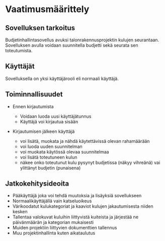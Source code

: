 # Vaatimusmäärittely

## Sovelluksen tarkoitus

Budjetinhallintasovellus avuksi talonrakennusprojektin kulujen seurantaan. Sovelluksen avulla voidaan suunnitella budjetti sekä seurata sen toteutumista.

## Käyttäjät

Sovelluksella on yksi käyttäjärooli eli normaali käyttäjä.

## Toiminnallisuudet

- Ennen kirjautumista
  - Voidaan luoda uusi käyttäjätunnus
  - Käyttäjä voi kirjautua sisään

- Kirjautumisen jälkeen käyttäjä
  - voi lisätä, muokata ja nähdä käytettävissä olevan rahamäärään
  - voi luoda uuden suunnitelman
  - voi muokata käytössä olevaa suunnitelmaa
  - voi lisätä toteutuneen kulun
  - näkee onko toteutunut kulu pysynyt budjetissa (näkyy vihreänä) vai ylittänyt budjetin (punaisena)

## Jatkokehitysideoita
- Pääkäyttäjä joka voi tehdä muutoksia ja lisäyksiä sovellukseen
- Normaalikäyttäjällä vain katseluoikeus
- Värikoodatut kulukategoriat ja kaaviot kulujen jakautumisesta niiden kesken
- Tallentaa valokuvat kuluihin liittyvistä kuiteista ja järjestää ne päivänmäärän ja kategorian mukaisesti
- Muiden projektiin liittyvien dokumenttien tallennus
- Muu projektinhallinta kuten aikataulutus
